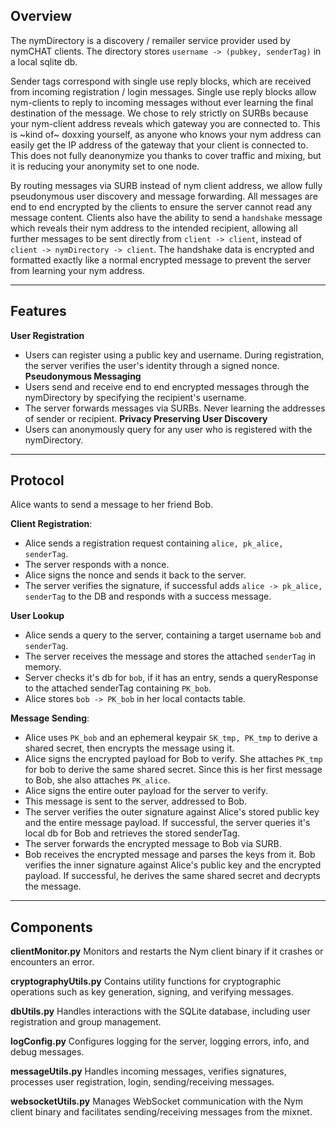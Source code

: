 ## Overview

The nymDirectory is a discovery / remailer service provider used by nymCHAT clients. The directory stores `username -> (pubkey, senderTag)` in a local sqlite db. 

Sender tags correspond with single use reply blocks, which are received from incoming registration / login messages. Single use reply blocks allow nym-clients to reply to incoming messages without ever learning the final destination of the message. We chose to rely strictly on SURBs because your nym-client address reveals which gateway you are connected to. This is ~kind of~ doxxing yourself, as anyone who knows your nym address can easily get the IP address of the gateway that your client is connected to. This does not fully deanonymize you thanks to cover traffic and mixing, but it is reducing your anonymity set to one node. 

By routing messages via SURB instead of nym client address, we allow fully pseudonymous user discovery and message forwarding. All messages are end to end encrypted by the clients to ensure the server cannot read any message content. Clients also have the ability to send a `handshake` message which reveals their nym address to the intended recipient, allowing all further messages to be sent directly from `client -> client`, instead of `client -> nymDirectory -> client`. The handshake data is encrypted and formatted exactly like a normal encrypted message to prevent the server from learning your nym address.  

---

## Features

**User Registration**
   - Users can register using a public key and username. During registration, the server verifies the user's identity through a signed nonce.
**Pseudonymous Messaging**
   - Users send and receive end to end encrypted messages through the nymDirectory by specifying the recipient's username. 
   - The server forwards messages via SURBs. Never learning the addresses of sender or recipient. 
**Privacy Preserving User Discovery**
   - Users can anonymously query for any user who is registered with the nymDirectory. 

---

## Protocol
Alice wants to send a message to her friend Bob.

**Client Registration**:
- Alice sends a registration request containing `alice, pk_alice, senderTag`.
- The server responds with a nonce.
- Alice signs the nonce and sends it back to the server.
- The server verifies the signature, if successful adds `alice -> pk_alice, senderTag` to the DB and responds with a success message. 

**User Lookup**
- Alice sends a query to the server, containing a target username `bob` and `senderTag`. 
- The server receives the message and stores the attached `senderTag` in memory. 
- Server checks it's db for `bob`, if it has an entry, sends a queryResponse to the attached senderTag containing `PK_bob`.
- Alice stores `bob -> PK_bob` in her local contacts table. 

 **Message Sending**:
- Alice uses `PK_bob` and an ephemeral keypair `SK_tmp, PK_tmp` to derive a shared secret, then encrypts the message using it.
- Alice signs the encrypted payload for Bob to verify. She attaches `PK_tmp` for bob to derive the same shared secret. Since this is her first message to Bob, she also attaches `PK_alice`. 
- Alice signs the entire outer payload for the server to verify. 
- This message is sent to the server, addressed to Bob.  
- The server verifies the outer signature against Alice's stored public key and the entire message payload. If successful, the server queries it's local db for Bob and retrieves the stored senderTag.
- The server forwards the encrypted message to Bob via SURB.
- Bob receives the encrypted message and parses the keys from it. Bob verifies the inner signature against Alice's public key and the encrypted payload. If successful, he derives the same shared secret and decrypts the message. 

---

## Components

**clientMonitor.py**
Monitors and restarts the Nym client binary if it crashes or encounters an error.

**cryptographyUtils.py**
Contains utility functions for cryptographic operations such as key generation, signing, and verifying messages.

**dbUtils.py**
Handles interactions with the SQLite database, including user registration and group management.

**logConfig.py**
Configures logging for the server, logging errors, info, and debug messages.

**messageUtils.py**
Handles incoming messages, verifies signatures, processes user registration, login, sending/receiving messages.

**websocketUtils.py**
Manages WebSocket communication with the Nym client binary and facilitates sending/receiving messages from the mixnet.